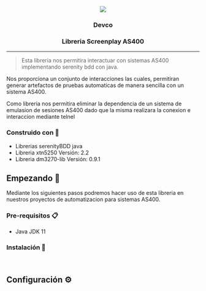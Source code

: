   <p align='center'>
    <img src='https://user-images.githubusercontent.com/77740619/131050720-d5d4dcce-5f45-4616-812f-63b24bc02bfe.png'>
    <h3 align='center'>Devco</h3>
    <h3 align='center'>Libreria Screenplay AS400</h3>
  <p>
  
  ___
  
  > Esta libreria nos permitira interactuar con sistemas AS400 implementando serenity bdd con java.
  
  Nos proporciona un conjunto de interacciones las cuales, permitiran generar artefactos de pruebas automaticas de manera sencilla con un sistema AS400.
  
  Como libreria nos permitira eliminar la dependencia de un sistema de emulasion de sesiones AS400 dado que la misma realizara la conexion e interaccion mediante telnel
 
  ### Construido con 🔨
  
  * Librerias serenityBDD java
  * Libreria xtn5250 Versión: 2.2
  * Libreria dm3270-lib Versión: 0.9.1  
  
  ## Empezando 🚀

  Mediante los siguientes pasos podremos hacer uso de esta libreria en nuestros proyectos de automatizacion para sistemas AS400.
  
  ### Pre-requisitos 📋
  
   * Java JDK 11
  
  ### Instalación 🔧
  
  <br>
  
  ## Configuración ⚙️
